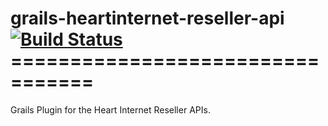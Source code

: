 grails-heartinternet-reseller-api [![Build Status](https://travis-ci.org/enrobsop/grails-heartinternet-reseller-api.png?branch=master)](https://travis-ci.org/enrobsop/grails-heartinternet-reseller-api)
                                  =================================
=================================

Grails Plugin for the Heart Internet Reseller APIs.
